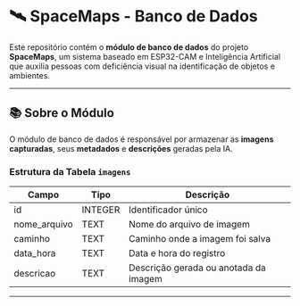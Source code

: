 # 🛰️ SpaceMaps - Banco de Dados

Este repositório contém o **módulo de banco de dados** do projeto **SpaceMaps**, um sistema baseado em ESP32-CAM e Inteligência Artificial que auxilia pessoas com deficiência visual na identificação de objetos e ambientes.

---

## 📚 Sobre o Módulo
O módulo de banco de dados é responsável por armazenar as **imagens capturadas**, seus **metadados** e **descrições** geradas pela IA.

### Estrutura da Tabela `imagens`
| Campo        | Tipo     | Descrição                                 |
|---------------|-----------|-------------------------------------------|
| id            | INTEGER   | Identificador único                      |
| nome_arquivo  | TEXT      | Nome do arquivo de imagem                |
| caminho       | TEXT      | Caminho onde a imagem foi salva          |
| data_hora     | TEXT      | Data e hora do registro                  |
| descricao     | TEXT      | Descrição gerada ou anotada da imagem    |

---

